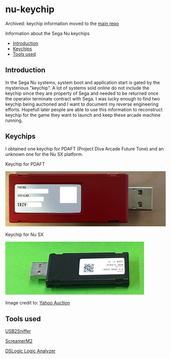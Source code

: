 <!-- omit in toc -->
# nu-keychip

Archived: keychip information moved to the [main repo](https://github.com/diva-eng/sega-nu)

Information about the Sega Nu keychips
- [Introduction](#introduction)
- [Keychips](#keychips)
- [Tools used](#tools-used)
## Introduction
In the Sega Nu systems, system boot and application start is gated by the mysterious "keychip". A lot of systems sold online do not include the keychip since they are property of Sega and needed to be returned once the operator terminate contract with Sega. I was lucky enough to find two keychip being auctioned and I want to document my reverse engineering efforts. Hopefull later people are able to use this information to reconstruct keychip for the game they want to launch and keep these arcade machine running.

## Keychips
I obtained one keychip for PDAFT (Project Diva Arcade Future Tone) and an unknown one for the Nu SX platform.

Keychip for PDAFT

![Keychip For Project Diva](./res/C2DEB781-2784-4DEB-BDEF-251B5DDEC5B7.jpeg)

Keychip for Nu SX

![Keychip For Project Diva](./res/nusx.png)

Image credit to: [Yahoo Auction](https://yahoo.aleado.com/lot?auctionID=v570465702)

## Tools used

[USB2Sniffer](https://shop.lambdaconcept.com/home/35-usb2-sniffer.html)

[ScreamerM2](https://shop.lambdaconcept.com/home/43-screamer-m2.html)

[DSLogic Logic Analyzer](https://www.dreamsourcelab.com/product/dslogic-series/)